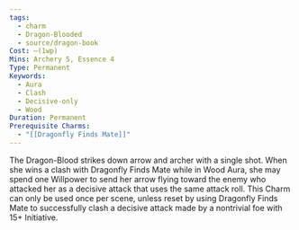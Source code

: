 ```yaml
---
tags:
  - charm
  - Dragon-Blooded
  - source/dragon-book
Cost: —(1wp)
Mins: Archery 5, Essence 4
Type: Permanent
Keywords:
  - Aura
  - Clash
  - Decisive-only
  - Wood
Duration: Permanent
Prerequisite Charms:
  - "[[Dragonfly Finds Mate]]"
---
```

The Dragon-Blood strikes down arrow and archer with a single shot. When she wins a clash with Dragonfly Finds Mate while in Wood Aura, she may spend one Willpower to send her arrow flying toward the enemy who attacked her as a decisive attack that uses the same attack roll. This Charm can only be used once per scene, unless reset by using Dragonfly Finds Mate to successfully clash a decisive attack made by a nontrivial foe with 15+ Initiative.